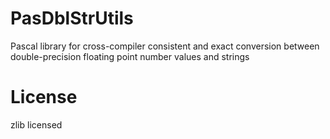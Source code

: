 # PasDblStrUtils
Pascal library for cross-compiler consistent and exact conversion between double-precision floating point number values and strings
# License
zlib licensed 
